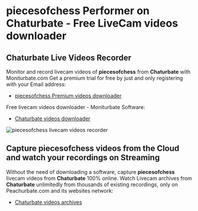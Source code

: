 # piecesofchess Performer on Chaturbate - Free LiveCam videos downloader

## Chaturbate Live Videos Recorder

Monitor and record livecam videos of **piecesofchess** from **Chaturbate** with Moniturbate.com
Get a premium trial for free by just and only registering with your Email address:
* [piecesofchess Premium videos downloader](https://moniturbate.com/request-demo-licence-key.html)

Free livecam videos downloader - Moniturbate Software:
* [Chaturbate videos downloader](https://moniturbate.com/moniturbate-download-software.html)

![piecesofchess livecam videos recorder](https://peachurnet.com/templates/moniturbate-software.png)


## Capture piecesofchess videos from the Cloud and watch your recordings on Streaming

Without the need of downloading a software, capture **piecesofchess** livecam videos from **Chaturbate** 100% online.
Watch Livecam archives from **Chaturbate** unlimitedly from thousands of existing recordings, only on Peachurbate.com and its websites network:
* [Chaturbate videos archives](https://peachurnet.com/)